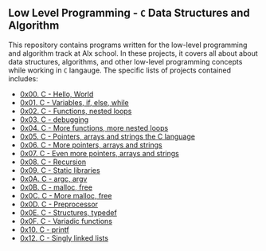 ## Low Level Programming - `C` Data Structures and Algorithm ##

This repository contains programs written for the low-level programming and algorithm track at Alx school. In these projects, it covers all about about data structures, algorithms, and other low-level programming concepts while working in `C` langauge. The specific lists of projects contained includes:

- [0x00. C - Hello, World](https://github.com/Callistus25/alx-low_level_programming/tree/master/0x00-hello_world)
- [0x01. C - Variables, if, else, while](https://github.com/Callistus25/alx-low_level_programming/tree/master/0x01-variables_if_else_while)
- [0x02. C - Functions, nested loops](https://github.com/Callistus25/alx-low_level_programming/tree/master/0x02-functions_nested_loops)
- [0x03. C - debugging](https://github.com/Callistus25/alx-low_level_programming/tree/master/0x03-debugging)  
- [0x04. C - More functions, more nested loops](https://github.com/Callistus25/alx-low_level_programming/tree/master/0x04-more_functions_nested_loops)
- [0x05. C - Pointers, arrays and strings the C language](https://github.com/Callistus25/alx-low_level_programming/tree/master/0x05-pointers_arrays_strings)
- [0x06. C - More pointers, arrays and strings](https://github.com/Callistus25/alx-low_level_programming/tree/master/0x06-pointers_arrays_strings)
- [0x07. C - Even more pointers, arrays and strings](https://github.com/Callistus25/alx-low_level_programming/tree/master/0x07-pointers_arrays_strings)
- [0x08. C - Recursion](https://github.com/Callistus25/alx-low_level_programming/tree/master/0x08-recursion)
- [0x09. C - Static libraries](https://github.com/Callistus25/alx-low_level_programming/tree/master/0x09-static_libraries)
- [0x0A. C - argc, argv](https://github.com/bdbaraban/holbertonschool-low_level_programming/blob/master/0x09-argc_argv)
- [0x0B. C - malloc, free](https://github.com/bdbaraban/holbertonschool-low_level_programming/blob/master/0x0A-malloc_free)
- [0x0C. C - More malloc, free](https://github.com/bdbaraban/holbertonschool-low_level_programming/blob/master/0x0B-more_malloc_free)
- [0x0D. C - Preprocessor](https://github.com/Callistus25/alx-low_level_programming/tree/master/0x0D-preprocessor)
- [0x0E. C - Structures, typedef](https://github.com/Callistus25/alx-low_level_programming/tree/master/0x0E-structures_typedef)
- [0x0F. C - Variadic functions](https://github.com/Callistus25/alx-low_level_programming/tree/master/0x10-variadic_functions)
- [0x10. C - printf]()
- [0x12. C - Singly linked lists](https://github.com/Callistus25/alx-low_level_programming/tree/master/0x12-singly_linked_lists)
